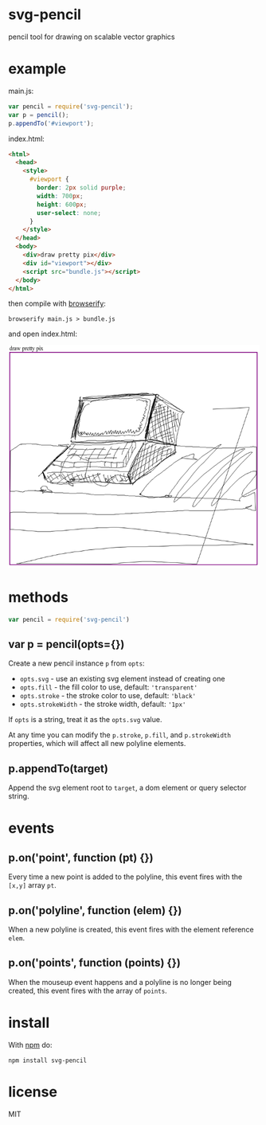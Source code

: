 # svg-pencil

pencil tool for drawing on scalable vector graphics

# example

main.js:

``` js
var pencil = require('svg-pencil');
var p = pencil();
p.appendTo('#viewport');
```

index.html:

``` html
<html>
  <head>
    <style>
      #viewport {
        border: 2px solid purple;
        width: 700px;
        height: 600px;
        user-select: none;
      }
    </style>
  </head>
  <body>
    <div>draw pretty pix</div>
    <div id="viewport"></div>
    <script src="bundle.js"></script>
  </body>
</html>
```

then compile with [browserify](http://browserify.org):

```
browserify main.js > bundle.js
```

and open index.html:

![pencil graphics whoa](example/example.png)

# methods

``` js
var pencil = require('svg-pencil')
```

## var p = pencil(opts={})

Create a new pencil instance `p` from `opts`:

* `opts.svg` - use an existing svg element instead of creating one
* `opts.fill` - the fill color to use, default: `'transparent'`
* `opts.stroke` - the stroke color to use, default: `'black'`
* `opts.strokeWidth` - the stroke width, default: `'1px'`

If `opts` is a string, treat it as the `opts.svg` value.

At any time you can modify the `p.stroke`, `p.fill`, and `p.strokeWidth`
properties, which will affect all new polyline elements.

## p.appendTo(target)

Append the svg element root to `target`, a dom element or query selector string.

# events

## p.on('point', function (pt) {})

Every time a new point is added to the polyline, this event fires with the
`[x,y]` array `pt`.

## p.on('polyline', function (elem) {})

When a new polyline is created, this event fires with the element reference
`elem`.

## p.on('points', function (points) {})

When the mouseup event happens and a polyline is no longer being created, this
event fires with the array of `points`.

# install

With [npm](https://npmjs.org) do:

```
npm install svg-pencil
```

# license

MIT
